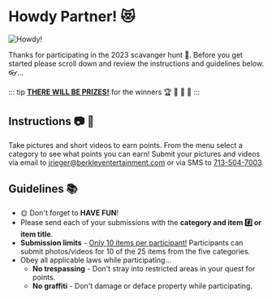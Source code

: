 # Howdy Partner! :heart_eyes_cat:

<img src="/howdy.png" alt="Howdy!" class="howdy">

Thanks for participating in the 2023 scavanger hunt :tada:. Before you get started please scroll down and review the instructions and guidelines below. :eyeglasses:...

::: tip
**<ins>THERE WILL BE PRIZES!</ins>** for the winners :trophy: :1st_place_medal: :2nd_place_medal: :3rd_place_medal:
:::

## Instructions :camera: :movie_camera:

Take pictures and short videos to earn points. From the menu select a category to see what points you can earn! Submit your pictures and videos via email to [jrieger@berkleyentertainment.com](mailto:jrieger@berkleyentertainment.com) or via SMS to [713-504-7003](sms:713-504-7003).

## Guidelines :books:

* :sun_with_face: Don't forget to **HAVE FUN**!
* Please send each of your submissions with the **category and item :hash: or item title**.
* **Submission limits** - <ins>Only 10 items per participant!</ins> Participants can submit photos/videos for 10 of the 25 items from the five categories.
* Obey all applicable laws while participating...
  * **No trespassing** - Don't stray into restricted areas in your quest for points.
  * **No graffiti** - Don't damage or deface property while participating.